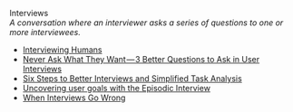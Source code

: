 Interviews  
_A conversation where an interviewer asks a series of questions to one or more interviewees._

*   [Interviewing Humans](http://alistapart.com/article/interviewing-humans)  
*   [Never Ask What They Want — 3 Better Questions to Ask in User Interviews](https://medium.com/user-research/never-ask-what-they-want-3-better-questions-to-ask-in-user-interviews-aeddd2a2101e#.21nbp2ly8)   
*   [Six Steps to Better Interviews and Simplified Task Analysis](http://www.adaptivepath.com/ideas/six-steps-to-better-interviews-and-simplified-task-analysis/)  
*   [Uncovering user goals with the Episodic Interview](http://userfocus.co.uk/articles/uncovering-user-goals-with-the-episodic-interview.html)  
*   [When Interviews Go Wrong](http://www.uxmatters.com/mt/archives/2011/04/when-interviews-go-wrong.php)
